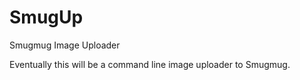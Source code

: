 SmugUp
======

Smugmug Image Uploader

Eventually this will be a command line image uploader to Smugmug.